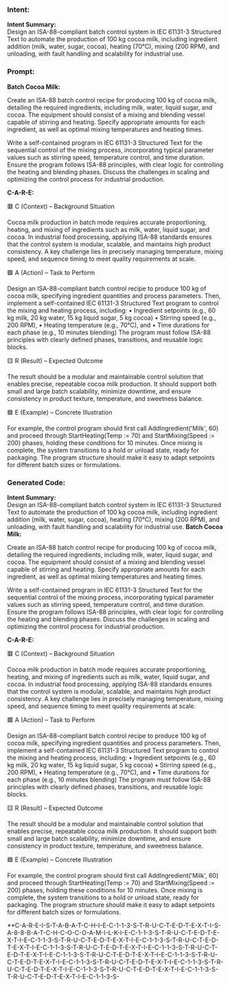 ### Intent:
**Intent Summary:**  
Design an ISA-88-compliant batch control system in IEC 61131-3 Structured Text to automate the production of 100 kg cocoa milk, including ingredient addition (milk, water, sugar, cocoa), heating (70°C), mixing (200 RPM), and unloading, with fault handling and scalability for industrial use.

### Prompt:
**Batch Cocoa Milk:**

Create an ISA-88 batch control recipe for producing 100 kg of cocoa milk, detailing the required ingredients, including milk, water, liquid sugar, and cocoa. The equipment should consist of a mixing and blending vessel capable of stirring and heating. Specify appropriate amounts for each ingredient, as well as optimal mixing temperatures and heating times.

Write a self-contained program in IEC 61131-3 Structured Text for the sequential control of the mixing process, incorporating typical parameter values such as stirring speed, temperature control, and time duration. Ensure the program follows ISA-88 principles, with clear logic for controlling the heating and blending phases. Discuss the challenges in scaling and optimizing the control process for industrial production.

**C-A-R-E:**

🟥 C (Context) – Background Situation

Cocoa milk production in batch mode requires accurate proportioning, heating, and mixing of ingredients such as milk, water, liquid sugar, and cocoa. In industrial food processing, applying ISA-88 standards ensures that the control system is modular, scalable, and maintains high product consistency. A key challenge lies in precisely managing temperature, mixing speed, and sequence timing to meet quality requirements at scale.

🟩 A (Action) – Task to Perform

Design an ISA-88-compliant batch control recipe to produce 100 kg of cocoa milk, specifying ingredient quantities and process parameters. Then, implement a self-contained IEC 61131-3 Structured Text program to control the mixing and heating process, including:
	•	Ingredient setpoints (e.g., 60 kg milk, 20 kg water, 15 kg liquid sugar, 5 kg cocoa)
	•	Stirring speed (e.g., 200 RPM),
	•	Heating temperature (e.g., 70°C), and
	•	Time durations for each phase (e.g., 10 minutes blending)
The program must follow ISA-88 principles with clearly defined phases, transitions, and reusable logic blocks.

🟨 R (Result) – Expected Outcome

The result should be a modular and maintainable control solution that enables precise, repeatable cocoa milk production. It should support both small and large batch scalability, minimize downtime, and ensure consistency in product texture, temperature, and sweetness balance.

🟦 E (Example) – Concrete Illustration

For example, the control program should first call AddIngredient('Milk', 60) and proceed through StartHeating(Temp := 70) and StartMixing(Speed := 200) phases, holding these conditions for 10 minutes. Once mixing is complete, the system transitions to a hold or unload state, ready for packaging. The program structure should make it easy to adapt setpoints for different batch sizes or formulations.

### Generated Code:
**Intent Summary:**  
Design an ISA-88-compliant batch control system in IEC 61131-3 Structured Text to automate the production of 100 kg cocoa milk, including ingredient addition (milk, water, sugar, cocoa), heating (70°C), mixing (200 RPM), and unloading, with fault handling and scalability for industrial use.
**Batch Cocoa Milk:**

Create an ISA-88 batch control recipe for producing 100 kg of cocoa milk, detailing the required ingredients, including milk, water, liquid sugar, and cocoa. The equipment should consist of a mixing and blending vessel capable of stirring and heating. Specify appropriate amounts for each ingredient, as well as optimal mixing temperatures and heating times.

Write a self-contained program in IEC 61131-3 Structured Text for the sequential control of the mixing process, incorporating typical parameter values such as stirring speed, temperature control, and time duration. Ensure the program follows ISA-88 principles, with clear logic for controlling the heating and blending phases. Discuss the challenges in scaling and optimizing the control process for industrial production.

**C-A-R-E:**

🟥 C (Context) – Background Situation

Cocoa milk production in batch mode requires accurate proportioning, heating, and mixing of ingredients such as milk, water, liquid sugar, and cocoa. In industrial food processing, applying ISA-88 standards ensures that the control system is modular, scalable, and maintains high product consistency. A key challenge lies in precisely managing temperature, mixing speed, and sequence timing to meet quality requirements at scale.

🟩 A (Action) – Task to Perform

Design an ISA-88-compliant batch control recipe to produce 100 kg of cocoa milk, specifying ingredient quantities and process parameters. Then, implement a self-contained IEC 61131-3 Structured Text program to control the mixing and heating process, including:
	•	Ingredient setpoints (e.g., 60 kg milk, 20 kg water, 15 kg liquid sugar, 5 kg cocoa)
	•	Stirring speed (e.g., 200 RPM),
	•	Heating temperature (e.g., 70°C), and
	•	Time durations for each phase (e.g., 10 minutes blending)
The program must follow ISA-88 principles with clearly defined phases, transitions, and reusable logic blocks.

🟨 R (Result) – Expected Outcome

The result should be a modular and maintainable control solution that enables precise, repeatable cocoa milk production. It should support both small and large batch scalability, minimize downtime, and ensure consistency in product texture, temperature, and sweetness balance.

🟦 E (Example) – Concrete Illustration

For example, the control program should first call AddIngredient('Milk', 60) and proceed through StartHeating(Temp := 70) and StartMixing(Speed := 200) phases, holding these conditions for 10 minutes. Once mixing is complete, the system transitions to a hold or unload state, ready for packaging. The program structure should make it easy to adapt setpoints for different batch sizes or formulations.

**C-A-R-E-I-S-T-A-B-A-T-C-H-I-E-C-1-1-3-S-T-R-U-C-T-E-D-T-E-X-T-I-S-A-8-8-B-A-T-C-H-C-O-C-O-A-M-I-L-K-I-E-C-1-1-3-S-T-R-U-C-T-E-D-T-E-X-T-I-E-C-1-1-3-S-T-R-U-C-T-E-D-T-E-X-T-I-E-C-1-1-3-S-T-R-U-C-T-E-D-T-E-X-T-I-E-C-1-1-3-S-T-R-U-C-T-E-D-T-E-X-T-I-E-C-1-1-3-S-T-R-U-C-T-E-D-T-E-X-T-I-E-C-1-1-3-S-T-R-U-C-T-E-D-T-E-X-T-I-E-C-1-1-3-S-T-R-U-C-T-E-D-T-E-X-T-I-E-C-1-1-3-S-T-R-U-C-T-E-D-T-E-X-T-I-E-C-1-1-3-S-T-R-U-C-T-E-D-T-E-X-T-I-E-C-1-1-3-S-T-R-U-C-T-E-D-T-E-X-T-I-E-C-1-1-3-S-T-R-U-C-T-E-D-T-E-X-T-I-E-C-1-1-3-S-
